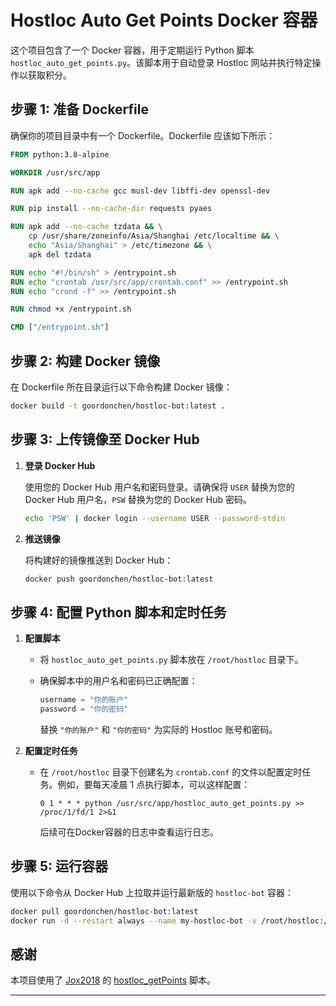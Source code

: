 # Hostloc Auto Get Points Docker 容器

这个项目包含了一个 Docker 容器，用于定期运行 Python 脚本 `hostloc_auto_get_points.py`。该脚本用于自动登录 Hostloc 网站并执行特定操作以获取积分。

## 步骤 1: 准备 Dockerfile

确保你的项目目录中有一个 Dockerfile。Dockerfile 应该如下所示：

```Dockerfile
FROM python:3.8-alpine

WORKDIR /usr/src/app

RUN apk add --no-cache gcc musl-dev libffi-dev openssl-dev

RUN pip install --no-cache-dir requests pyaes

RUN apk add --no-cache tzdata && \
    cp /usr/share/zoneinfo/Asia/Shanghai /etc/localtime && \
    echo "Asia/Shanghai" > /etc/timezone && \
    apk del tzdata

RUN echo "#!/bin/sh" > /entrypoint.sh
RUN echo "crontab /usr/src/app/crontab.conf" >> /entrypoint.sh
RUN echo "crond -f" >> /entrypoint.sh

RUN chmod +x /entrypoint.sh

CMD ["/entrypoint.sh"]
```

## 步骤 2: 构建 Docker 镜像

在 Dockerfile 所在目录运行以下命令构建 Docker 镜像：

```bash
docker build -t goordonchen/hostloc-bot:latest .
```

## 步骤 3: 上传镜像至 Docker Hub

1. **登录 Docker Hub**

    使用您的 Docker Hub 用户名和密码登录。请确保将 `USER` 替换为您的 Docker Hub 用户名，`PSW` 替换为您的 Docker Hub 密码。

    ```bash
    echo 'PSW' | docker login --username USER --password-stdin
    ```

2. **推送镜像**

    将构建好的镜像推送到 Docker Hub：

    ```bash
    docker push goordonchen/hostloc-bot:latest
    ```

## 步骤 4: 配置 Python 脚本和定时任务

1. **配置脚本**

    - 将 `hostloc_auto_get_points.py` 脚本放在 `/root/hostloc` 目录下。
    - 确保脚本中的用户名和密码已正确配置：

        ```python
        username = "你的账户"
        password = "你的密码"
        ```

        替换 `"你的账户"` 和 `"你的密码"` 为实际的 Hostloc 账号和密码。

2. **配置定时任务**

    - 在 `/root/hostloc` 目录下创建名为 `crontab.conf` 的文件以配置定时任务。例如，要每天凌晨 1 点执行脚本，可以这样配置：

        ```
        0 1 * * * python /usr/src/app/hostloc_auto_get_points.py >> /proc/1/fd/1 2>&1
        ```
        后续可在Docker容器的日志中查看运行日志。

## 步骤 5: 运行容器

使用以下命令从 Docker Hub 上拉取并运行最新版的 `hostloc-bot` 容器：

```bash
docker pull goordonchen/hostloc-bot:latest
docker run -d --restart always --name my-hostloc-bot -v /root/hostloc:/usr/src/app goordonchen/hostloc-bot:latest
```

## 感谢

本项目使用了 [Jox2018](https://github.com/Jox2018) 的 [hostloc_getPoints](https://github.com/Jox2018/hostloc_getPoints) 脚本。

---
